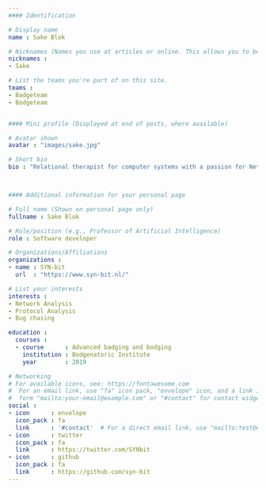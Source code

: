 ```yaml
---
#### Identification

# Display name
name : Sake Blok

# Nicknames (Names you use at articles or online. This allows you to be linked at articles.)
nicknames :
- Sake

# List the teams you're part of on this site.
teams :
- Badgeteam
- Bodgeteam


#### Mini profile (Displayed at end of posts, where available)

# Avatar shown
avatar : "images/sake.jpg"

# Short bio
bio : "Relational therapist for computer systems with a passion for Network Analysis, Protocol Analysis, bug chasing and problem solving. (he/him)"



#### Additional information for your personal page

# Full name (Shown on personal page only)
fullname : Sake Blok

# Role/position (e.g., Professor of Artificial Intelligence)
role : Software developer

# Organizations/Affiliations
organizations :
- name : SYN-bit
  url  : "https://www.syn-bit.nl/"

# List your interests
interests :
- Network Analysis
- Protocol Analysis
- Bug chasing

education :
  courses :
  - course      : Advanced badging and bodging
    institution : Bodgenatoric Institute
    year        : 2019

# Networking
# For available icons, see: https://fontawesome.com
#  For an email link, use "fa" icon pack, "envelope" icon, and a link in the
#  form "mailto:your-email@example.com" or "#contact" for contact widget.
social :
- icon      : envelope
  icon_pack : fa
  link      : '#contact'  # For a direct email link, use "mailto:test@example.org".
- icon      : twitter
  icon_pack : fa
  link      : https://twitter.com/SYNbit
- icon      : github
  icon_pack : fa
  link      : https://github.com/syn-bit
---
```

